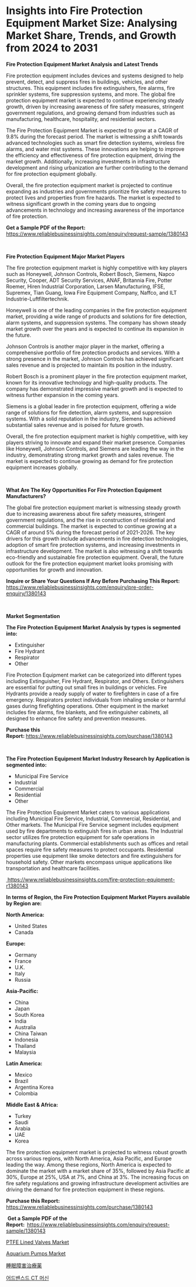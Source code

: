 <p><h1>Insights into Fire Protection Equipment Market Size: Analysing Market Share, Trends, and Growth from 2024 to 2031</h1></p><p><strong>Fire Protection Equipment Market Analysis and Latest Trends</strong></p>
<p><p>Fire protection equipment includes devices and systems designed to help prevent, detect, and suppress fires in buildings, vehicles, and other structures. This equipment includes fire extinguishers, fire alarms, fire sprinkler systems, fire suppression systems, and more. The global fire protection equipment market is expected to continue experiencing steady growth, driven by increasing awareness of fire safety measures, stringent government regulations, and growing demand from industries such as manufacturing, healthcare, hospitality, and residential sectors.</p><p>The Fire Protection Equipment Market is expected to grow at a CAGR of 9.8% during the forecast period. The market is witnessing a shift towards advanced technologies such as smart fire detection systems, wireless fire alarms, and water mist systems. These innovations are helping to improve the efficiency and effectiveness of fire protection equipment, driving the market growth. Additionally, increasing investments in infrastructure development and rising urbanization are further contributing to the demand for fire protection equipment globally.</p><p>Overall, the fire protection equipment market is projected to continue expanding as industries and governments prioritize fire safety measures to protect lives and properties from fire hazards. The market is expected to witness significant growth in the coming years due to ongoing advancements in technology and increasing awareness of the importance of fire protection.</p></p>
<p><strong>Get a Sample PDF of the Report:&nbsp;</strong> <a href="https://www.reliablebusinessinsights.com/enquiry/request-sample/1380143">https://www.reliablebusinessinsights.com/enquiry/request-sample/1380143</a></p>
<p>&nbsp;</p>
<p><strong>Fire Protection Equipment Major Market Players</strong></p>
<p><p>The fire protection equipment market is highly competitive with key players such as Honeywell, Johnson Controls, Robert Bosch, Siemens, Napco Security, Cooper, ADT Security Services, ANAF, Britannia Fire, Potter Roemer, Hiren Industrial Corporation, Larsen Manufacturing, IFSE, Supremex, Tian Guang, Iowa Fire Equipment Company, Naffco, and ILT Industrie-Luftfiltertechnik.</p><p>Honeywell is one of the leading companies in the fire protection equipment market, providing a wide range of products and solutions for fire detection, alarm systems, and suppression systems. The company has shown steady market growth over the years and is expected to continue its expansion in the future.</p><p>Johnson Controls is another major player in the market, offering a comprehensive portfolio of fire protection products and services. With a strong presence in the market, Johnson Controls has achieved significant sales revenue and is projected to maintain its position in the industry.</p><p>Robert Bosch is a prominent player in the fire protection equipment market, known for its innovative technology and high-quality products. The company has demonstrated impressive market growth and is expected to witness further expansion in the coming years.</p><p>Siemens is a global leader in fire protection equipment, offering a wide range of solutions for fire detection, alarm systems, and suppression systems. With a solid reputation in the industry, Siemens has achieved substantial sales revenue and is poised for future growth.</p><p>Overall, the fire protection equipment market is highly competitive, with key players striving to innovate and expand their market presence. Companies like Honeywell, Johnson Controls, and Siemens are leading the way in the industry, demonstrating strong market growth and sales revenue. The market is expected to continue growing as demand for fire protection equipment increases globally.</p></p>
<p>&nbsp;</p>
<p><strong>What Are The Key Opportunities For Fire Protection Equipment Manufacturers?</strong></p>
<p><p>The global fire protection equipment market is witnessing steady growth due to increasing awareness about fire safety measures, stringent government regulations, and the rise in construction of residential and commercial buildings. The market is expected to continue growing at a CAGR of around 5% during the forecast period of 2021-2026. The key drivers for this growth include advancements in fire detection technologies, adoption of smart fire protection systems, and increasing investments in infrastructure development. The market is also witnessing a shift towards eco-friendly and sustainable fire protection equipment. Overall, the future outlook for the fire protection equipment market looks promising with opportunities for growth and innovation.</p></p>
<p><strong>Inquire or Share Your Questions If Any Before Purchasing This Report:</strong> <a href="https://www.reliablebusinessinsights.com/enquiry/pre-order-enquiry/1380143">https://www.reliablebusinessinsights.com/enquiry/pre-order-enquiry/1380143</a></p>
<p>&nbsp;</p>
<p><strong>Market Segmentation</strong></p>
<p><strong>The Fire Protection Equipment Market Analysis by types is segmented into:</strong></p>
<p><ul><li>Extinguisher</li><li>Fire Hydrant</li><li>Respirator</li><li>Other</li></ul></p>
<p><p>Fire Protection Equipment market can be categorized into different types including Extinguisher, Fire Hydrant, Respirator, and Others. Extinguishers are essential for putting out small fires in buildings or vehicles. Fire Hydrants provide a ready supply of water to firefighters in case of a fire emergency. Respirators protect individuals from inhaling smoke or harmful gases during firefighting operations. Other equipment in the market includes fire alarms, fire blankets, and fire extinguisher cabinets, all designed to enhance fire safety and prevention measures.</p></p>
<p><strong>Purchase this Report:&nbsp;</strong><a href="https://www.reliablebusinessinsights.com/purchase/1380143">https://www.reliablebusinessinsights.com/purchase/1380143</a></p>
<p>&nbsp;</p>
<p><strong>The Fire Protection Equipment Market Industry Research by Application is segmented into:</strong></p>
<p><ul><li>Municipal Fire Service</li><li>Industrial</li><li>Commercial</li><li>Residential</li><li>Other</li></ul></p>
<p><p>The Fire Protection Equipment Market caters to various applications including Municipal Fire Service, Industrial, Commercial, Residential, and Other markets. The Municipal Fire Service segment includes equipment used by fire departments to extinguish fires in urban areas. The Industrial sector utilizes fire protection equipment for safe operations in manufacturing plants. Commercial establishments such as offices and retail spaces require fire safety measures to protect occupants. Residential properties use equipment like smoke detectors and fire extinguishers for household safety. Other markets encompass unique applications like transportation and healthcare facilities.</p></p>
<p><a href="https://www.reliablebusinessinsights.com/fire-protection-equipment-r1380143">&nbsp;https://www.reliablebusinessinsights.com/fire-protection-equipment-r1380143</a></p>
<p><strong>In terms of Region, the Fire Protection Equipment Market Players available by Region are:</strong></p>
<p>
    <p> <strong> North America: </strong>
        <ul>
            <li>United States</li>
            <li>Canada</li>
        </ul>
        </p> 
    <p> <strong> Europe: </strong>
        <ul>
            <li>Germany</li>
            <li>France</li>
            <li>U.K.</li>
            <li>Italy</li>
            <li>Russia</li>
        </ul>
        </p> 
    <p> <strong> Asia-Pacific: </strong>
        <ul>
            <li>China</li>
            <li>Japan</li>
            <li>South Korea</li>
            <li>India</li>
            <li>Australia</li>
            <li>China Taiwan</li>
            <li>Indonesia</li>
            <li>Thailand</li>
            <li>Malaysia</li>
        </ul>
        </p> 
    <p> <strong> Latin America: </strong>
        <ul>
            <li>Mexico</li>
            <li>Brazil</li>
            <li>Argentina Korea</li>
            <li>Colombia</li>
        </ul>
        </p> 
    <p> <strong> Middle East & Africa: </strong>
        <ul>
            <li>Turkey</li>
            <li>Saudi</li>
            <li>Arabia</li>
            <li>UAE</li>
            <li>Korea</li>
        </ul>
    </p>
    </p>
<p><p>The fire protection equipment market is projected to witness robust growth across various regions, with North America, Asia Pacific, and Europe leading the way. Among these regions, North America is expected to dominate the market with a market share of 35%, followed by Asia Pacific at 30%, Europe at 25%, USA at 7%, and China at 3%. The increasing focus on fire safety regulations and growing infrastructure development activities are driving the demand for fire protection equipment in these regions.</p></p>
<p><strong>Purchase this Report: </strong><a href="https://www.reliablebusinessinsights.com/purchase/1380143">https://www.reliablebusinessinsights.com/purchase/1380143</a></p>
<p>&nbsp;<strong>Get a Sample PDF of the Report:&nbsp;&nbsp;</strong><a href="https://www.reliablebusinessinsights.com/enquiry/request-sample/1380143">https://www.reliablebusinessinsights.com/enquiry/request-sample/1380143</a></p>
<p><strong></strong></p>
<p><p><a href="https://github.com/JennyferFeil2023/Market-Research-Report-List-1/blob/main/ptfe-lined-valves-market.md">PTFE Lined Valves Market</a></p><p><a href="https://github.com/amirvaghari/Market-Research-Report-List-1/blob/main/aquarium-pumps-market.md">Aquarium Pumps Market</a></p><p><a href="https://github.com/MacyOrn/Market-Research-Report-List-1/blob/main/5583143161244.md">睡眠障害治療薬</a></p><p><a href="https://github.com/laholand/Market-Research-Report-List-4/blob/main/5644565173595.md">어드밴스드 CT 머신</a></p></p>